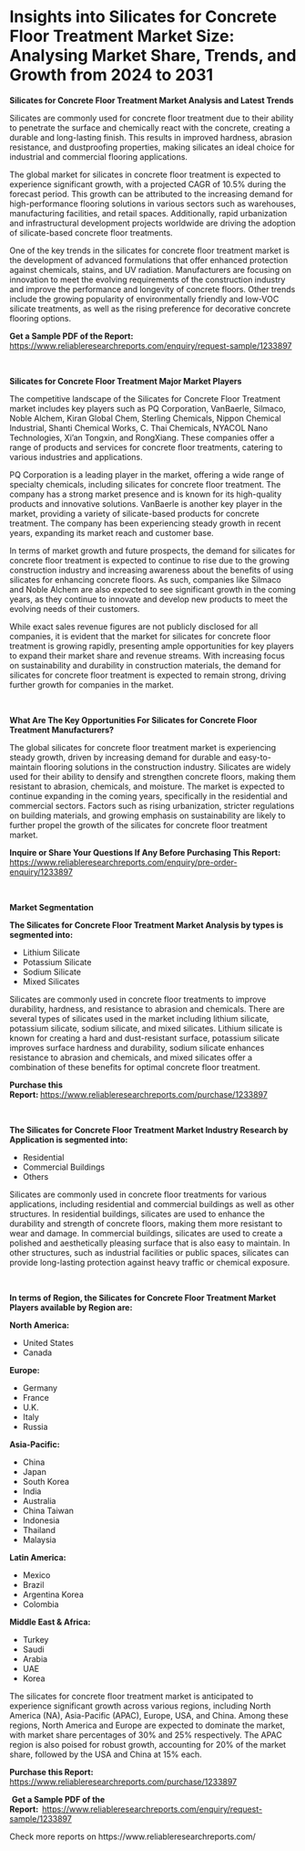 <p><h1>Insights into Silicates for Concrete Floor Treatment Market Size: Analysing Market Share, Trends, and Growth from 2024 to 2031</h1></p><p><strong>Silicates for Concrete Floor Treatment Market Analysis and Latest Trends</strong></p>
<p><p>Silicates are commonly used for concrete floor treatment due to their ability to penetrate the surface and chemically react with the concrete, creating a durable and long-lasting finish. This results in improved hardness, abrasion resistance, and dustproofing properties, making silicates an ideal choice for industrial and commercial flooring applications.</p><p>The global market for silicates in concrete floor treatment is expected to experience significant growth, with a projected CAGR of 10.5% during the forecast period. This growth can be attributed to the increasing demand for high-performance flooring solutions in various sectors such as warehouses, manufacturing facilities, and retail spaces. Additionally, rapid urbanization and infrastructural development projects worldwide are driving the adoption of silicate-based concrete floor treatments.</p><p>One of the key trends in the silicates for concrete floor treatment market is the development of advanced formulations that offer enhanced protection against chemicals, stains, and UV radiation. Manufacturers are focusing on innovation to meet the evolving requirements of the construction industry and improve the performance and longevity of concrete floors. Other trends include the growing popularity of environmentally friendly and low-VOC silicate treatments, as well as the rising preference for decorative concrete flooring options.</p></p>
<p><strong>Get a Sample PDF of the Report:&nbsp;</strong> <a href="https://www.reliableresearchreports.com/enquiry/request-sample/1233897">https://www.reliableresearchreports.com/enquiry/request-sample/1233897</a></p>
<p>&nbsp;</p>
<p><strong>Silicates for Concrete Floor Treatment Major Market Players</strong></p>
<p><p>The competitive landscape of the Silicates for Concrete Floor Treatment market includes key players such as PQ Corporation, VanBaerle, Silmaco, Noble Alchem, Kiran Global Chem, Sterling Chemicals, Nippon Chemical Industrial, Shanti Chemical Works, C. Thai Chemicals, NYACOL Nano Technologies, Xi’an Tongxin, and RongXiang. These companies offer a range of products and services for concrete floor treatments, catering to various industries and applications.</p><p>PQ Corporation is a leading player in the market, offering a wide range of specialty chemicals, including silicates for concrete floor treatment. The company has a strong market presence and is known for its high-quality products and innovative solutions. VanBaerle is another key player in the market, providing a variety of silicate-based products for concrete treatment. The company has been experiencing steady growth in recent years, expanding its market reach and customer base.</p><p>In terms of market growth and future prospects, the demand for silicates for concrete floor treatment is expected to continue to rise due to the growing construction industry and increasing awareness about the benefits of using silicates for enhancing concrete floors. As such, companies like Silmaco and Noble Alchem are also expected to see significant growth in the coming years, as they continue to innovate and develop new products to meet the evolving needs of their customers.</p><p>While exact sales revenue figures are not publicly disclosed for all companies, it is evident that the market for silicates for concrete floor treatment is growing rapidly, presenting ample opportunities for key players to expand their market share and revenue streams. With increasing focus on sustainability and durability in construction materials, the demand for silicates for concrete floor treatment is expected to remain strong, driving further growth for companies in the market.</p></p>
<p>&nbsp;</p>
<p><strong>What Are The Key Opportunities For Silicates for Concrete Floor Treatment Manufacturers?</strong></p>
<p><p>The global silicates for concrete floor treatment market is experiencing steady growth, driven by increasing demand for durable and easy-to-maintain flooring solutions in the construction industry. Silicates are widely used for their ability to densify and strengthen concrete floors, making them resistant to abrasion, chemicals, and moisture. The market is expected to continue expanding in the coming years, specifically in the residential and commercial sectors. Factors such as rising urbanization, stricter regulations on building materials, and growing emphasis on sustainability are likely to further propel the growth of the silicates for concrete floor treatment market.</p></p>
<p><strong>Inquire or Share Your Questions If Any Before Purchasing This Report:</strong> <a href="https://www.reliableresearchreports.com/enquiry/pre-order-enquiry/1233897">https://www.reliableresearchreports.com/enquiry/pre-order-enquiry/1233897</a></p>
<p>&nbsp;</p>
<p><strong>Market Segmentation</strong></p>
<p><strong>The Silicates for Concrete Floor Treatment Market Analysis by types is segmented into:</strong></p>
<p><ul><li>Lithium Silicate</li><li>Potassium Silicate</li><li>Sodium Silicate</li><li>Mixed Silicates</li></ul></p>
<p><p>Silicates are commonly used in concrete floor treatments to improve durability, hardness, and resistance to abrasion and chemicals. There are several types of silicates used in the market including lithium silicate, potassium silicate, sodium silicate, and mixed silicates. Lithium silicate is known for creating a hard and dust-resistant surface, potassium silicate improves surface hardness and durability, sodium silicate enhances resistance to abrasion and chemicals, and mixed silicates offer a combination of these benefits for optimal concrete floor treatment.</p></p>
<p><strong>Purchase this Report:&nbsp;</strong><a href="https://www.reliableresearchreports.com/purchase/1233897">https://www.reliableresearchreports.com/purchase/1233897</a></p>
<p>&nbsp;</p>
<p><strong>The Silicates for Concrete Floor Treatment Market Industry Research by Application is segmented into:</strong></p>
<p><ul><li>Residential</li><li>Commercial Buildings</li><li>Others</li></ul></p>
<p><p>Silicates are commonly used in concrete floor treatments for various applications, including residential and commercial buildings as well as other structures. In residential buildings, silicates are used to enhance the durability and strength of concrete floors, making them more resistant to wear and damage. In commercial buildings, silicates are used to create a polished and aesthetically pleasing surface that is also easy to maintain. In other structures, such as industrial facilities or public spaces, silicates can provide long-lasting protection against heavy traffic or chemical exposure.</p></p>
<p>&nbsp;</p>
<p><strong>In terms of Region, the Silicates for Concrete Floor Treatment Market Players available by Region are:</strong></p>
<p>
    <p> <strong> North America: </strong>
        <ul>
            <li>United States</li>
            <li>Canada</li>
        </ul>
        </p> 
    <p> <strong> Europe: </strong>
        <ul>
            <li>Germany</li>
            <li>France</li>
            <li>U.K.</li>
            <li>Italy</li>
            <li>Russia</li>
        </ul>
        </p> 
    <p> <strong> Asia-Pacific: </strong>
        <ul>
            <li>China</li>
            <li>Japan</li>
            <li>South Korea</li>
            <li>India</li>
            <li>Australia</li>
            <li>China Taiwan</li>
            <li>Indonesia</li>
            <li>Thailand</li>
            <li>Malaysia</li>
        </ul>
        </p> 
    <p> <strong> Latin America: </strong>
        <ul>
            <li>Mexico</li>
            <li>Brazil</li>
            <li>Argentina Korea</li>
            <li>Colombia</li>
        </ul>
        </p> 
    <p> <strong> Middle East & Africa: </strong>
        <ul>
            <li>Turkey</li>
            <li>Saudi</li>
            <li>Arabia</li>
            <li>UAE</li>
            <li>Korea</li>
        </ul>
    </p>
    </p>
<p><p>The silicates for concrete floor treatment market is anticipated to experience significant growth across various regions, including North America (NA), Asia-Pacific (APAC), Europe, USA, and China. Among these regions, North America and Europe are expected to dominate the market, with market share percentages of 30% and 25% respectively. The APAC region is also poised for robust growth, accounting for 20% of the market share, followed by the USA and China at 15% each.</p></p>
<p><strong>Purchase this Report: </strong><a href="https://www.reliableresearchreports.com/purchase/1233897">https://www.reliableresearchreports.com/purchase/1233897</a></p>
<p>&nbsp;<strong>Get a Sample PDF of the Report:&nbsp;&nbsp;</strong><a href="https://www.reliableresearchreports.com/enquiry/request-sample/1233897">https://www.reliableresearchreports.com/enquiry/request-sample/1233897</a></p>
<p><strong></strong></p>
<p>Check more reports on https://www.reliableresearchreports.com/</p>